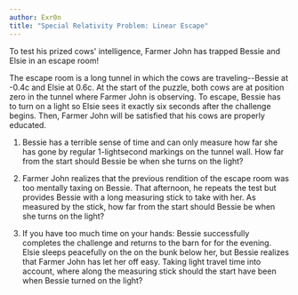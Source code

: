 ```yaml
---
author: Exr0n
title: "Special Relativity Problem: Linear Escape"
---
```


To test his prized cows\' intelligence, Farmer John has trapped Bessie
and Elsie in an escape room!

The escape room is a long tunnel in which the cows are traveling--Bessie
at -0.4c and Elsie at 0.6c. At the start of the puzzle, both cows are at
position zero in the tunnel where Farmer John is observing. To escape,
Bessie has to turn on a light so Elsie sees it exactly six seconds after
the challenge begins. Then, Farmer John will be satisfied that his cows
are properly educated.

1.  Bessie has a terrible sense of time and can only measure how far she
    has gone by regular 1-lightsecond markings on the tunnel wall. How
    far from the start should Bessie be when she turns on the light?

2.  Farmer John realizes that the previous rendition of the escape room
    was too mentally taxing on Bessie. That afternoon, he repeats the
    test but provides Bessie with a long measuring stick to take with
    her. As measured by the stick, how far from the start should Bessie
    be when she turns on the light?

3.  If you have too much time on your hands: Bessie successfully
    completes the challenge and returns to the barn for for the evening.
    Elsie sleeps peacefully on the on the bunk below her, but Bessie
    realizes that Farmer John has let her off easy. Taking light travel
    time into account, where along the measuring stick should the start
    have been when Bessie turned on the light?
